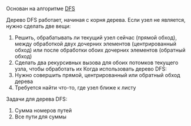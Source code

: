 Основан на алгоритме [DFS](DFS)

Дерево DFS работает, начиная с корня дерева. Если узел не является, нужно сделать две вещи:
1. Решить, обрабатывать ли текущий узел сейчас (прямой обход), между обработкой двух дочерних элементов (центрированный обход) или после обработки обоих дочерних элементов (обратный обход)
2. Сделать два рекурсивных вызова для обоих потомков текущего узла, чтобы обработать их
Когда использовать дерево DFS:
1. Нужно совершить прямой, центрированный или обратный обход дерева
2. Требуется найти что-то, где узел ближе к листу

Задачи для дерева DFS:
1. Сумма номеров путей
2. Все пути для суммы